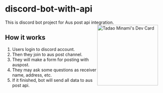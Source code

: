 # discord-bot-with-api
This is discord bot project for Aus post api integration.
<a href="https://app.daily.dev/ItamiWorld"><img src="https://api.daily.dev/devcards/dab7f860f7394fc0803744e36b99fc39.png?r=n4c" width="200" align='right' alt="Tadao Minami's Dev Card"/></a>

## How it works

1. Users login to discord account.
2. Then they join to aus post channel.
3. They will make a form for posting with auspost.
4. They may ask some questions as receiver name, address, etc.
5. If it finished, bot will send all data to aus post api.
